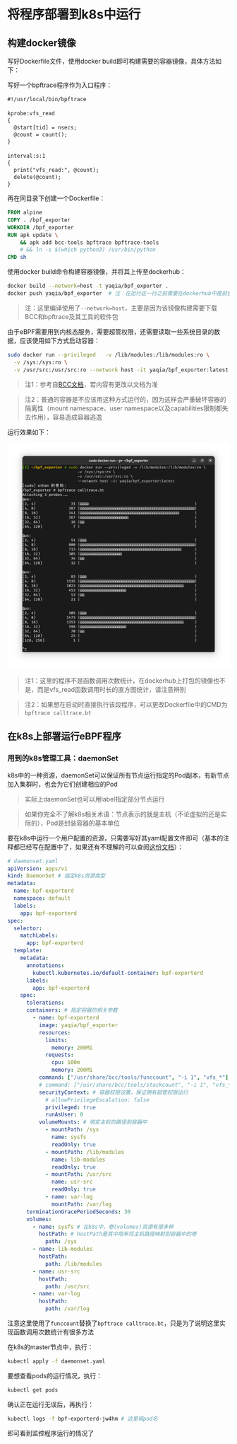 # 将程序部署到k8s中运行

## 构建docker镜像

写好Dockerfile文件，使用docker build即可构建需要的容器镜像，具体方法如下：

写好一个bpftrace程序作为入口程序：

```bpftrace
#!/usr/local/bin/bpftrace

kprobe:vfs_read
{
  @start[tid] = nsecs;
  @count = count();
}

interval:s:1
{
  print("vfs_read:", @count);
  delete(@count);
}
```

再在同目录下创建一个Dockerfile：

```Dockerfile
FROM alpine
COPY . /bpf_exporter
WORKDIR /bpf_exporter
RUN apk update \
    && apk add bcc-tools bpftrace bpftrace-tools
    # && ln -s $(which python3) /usr/bin/python
CMD sh
```

使用docker build命令构建容器镜像，并将其上传至dockerhub：

```bash
docker build --network=host -t yaqia/bpf_exporter .
docker push yaqia/bpf_exporter  # 注：在运行这一行之前需要在dockerhub中提前创建好仓库
```

> 注：这里编译使用了`--network=host`，主要是因为该镜像构建需要下载BCC和bpftrace及其工具的软件包

由于eBPF需要用到内核态服务，需要超管权限，还需要读取一些系统目录的数据，应该使用如下方式启动容器：

```bash
sudo docker run --privileged   -v /lib/modules:/lib/modules:ro \
  -v /sys:/sys:ro \
  -v /usr/src:/usr/src:ro --network host -it yaqia/bpf_exporter:latest
```

> 注1：参考自[BCC文档](https://github.com/iovisor/bcc/blob/master/INSTALL.md#alpine---binary)，若内容有更改以文档为准

> 注2：普通的容器是不应该用这种方式运行的，因为这样会严重破坏容器的隔离性（mount namespace、user namespace以及capabilities限制都失去作用），容易造成容器逃逸

运行效果如下：

![](../pic/eBPF/3-1.png)

> 注1：这里的程序不是函数调用次数统计，在dockerhub上打包的镜像也不是，而是vfs_read函数调用时长的直方图统计，请注意辨别

> 注2：如果想在启动时直接执行该段程序，可以更改Dockerfile中的CMD为`bpftrace calltrace.bt`

## 在k8s上部署运行eBPF程序

### 用到的k8s管理工具：daemonSet

k8s中的一种资源，daemonSet可以保证所有节点运行指定的Pod副本，有新节点加入集群时，也会为它们创建相应的Pod

> 实际上daemonSet也可以用label指定部分节点运行

> 如果你完全不了解k8s相关术语：节点表示的就是主机（不论虚拟的还是实际的），Pod是封装容器的基本单位

要在k8s中运行一个用户配置的资源，只需要写好其yaml配置文件即可（基本的注释都已经写在配置中了，如果还有不理解的可以查阅[这份文档](https://kubernetes.io/zh-cn/docs/concepts/workloads/controllers/daemonset/)）：

```yaml
# daemonset.yaml
apiVersion: apps/v1
kind: DaemonSet # 指定k8s资源类型
metadata:
  name: bpf-exporterd
  namespace: default
  labels:
    app: bpf-exporterd
spec:
  selector:
    matchLabels:
      app: bpf-exporterd
  template:
    metadata:
      annotations:
        kubectl.kubernetes.io/default-container: bpf-exporterd
      labels:
        app: bpf-exporterd
    spec:
      tolerations:
      containers: # 指定容器的相关参数
        - name: bpf-exporterd
          image: yaqia/bpf_exporter
          resources:
            limits:
              memory: 200Mi
            requests:
              cpu: 100m
              memory: 200Mi
          command: ["/usr/share/bcc/tools/funccount", "-i 1", "vfs_*"] # 指定容器中运行的命令，覆盖Dockerfile中的CMD
          # command: ["/usr/share/bcc/tools/stackcount", "-i 1", "vfs_*"]
          securityContext: # 容器权限设置，保证拥有超管权限运行
            # allowPrivilegeEscalation: false
            privileged: true
            runAsUser: 0
          volumeMounts: # 绑定主机的路径到容器中
            - mountPath: /sys
              name: sysfs
              readOnly: true
            - mountPath: /lib/modules
              name: lib-modules
              readOnly: true
            - mountPath: /usr/src
              name: usr-src
              readOnly: true
            - name: var-log
              mountPath: /var/log
      terminationGracePeriodSeconds: 30
      volumes:
        - name: sysfs # 在k8s中，卷(volumes)资源有很多种
          hostPath: # hostPath是其中用来将主机路径映射到容器中的卷
            path: /sys
        - name: lib-modules
          hostPath:
            path: /lib/modules
        - name: usr-src
          hostPath:
            path: /usr/src
        - name: var-log
          hostPath:
            path: /var/log
```

注意这里使用了`funccount`替换了`bpftrace calltrace.bt`，只是为了说明这里实现函数调用次数统计有很多方法

在k8s的master节点中，执行：

```bash
kubectl apply -f daemonset.yaml
```

要想查看pods的运行情况，执行：

```bash
kubectl get pods
```

确认正在运行无误后，再执行：

```bash
kubectl logs -f bpf-exporterd-jw4hm # 这里填pod名
```

即可看到监控程序运行的情况了
